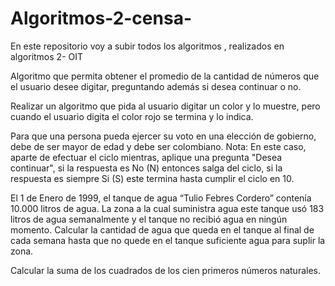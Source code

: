 # Algoritmos-2-censa-
En este repositorio voy a subir  todos los algoritmos , realizados en algoritmos 2- OIT

Algoritmo que permita obtener el promedio de la cantidad de números que el usuario desee digitar, preguntando además si desea continuar o no.

 Realizar un algoritmo que pida al usuario digitar un color y lo muestre, pero cuando el usuario digita el color rojo se termina y lo indica.
 
 Para que una persona pueda ejercer su voto en una elección de gobierno, debe de ser mayor de edad y debe ser colombiano.
	Nota: En este caso, aparte de efectuar el ciclo mientras, aplique una pregunta "Desea 
	continuar", si la respuesta es No (N) entonces salga del ciclo, si la respuesta es siempre Si
	(S) este termina hasta cumplir el ciclo en 10.
 
 El 1 de Enero de 1999, el tanque de agua “Tulio Febres Cordero” contenía 10.000 litros de agua. La zona a la cual suministra agua este tanque usó 183 litros de agua semanalmente y el tanque no recibió agua en ningún momento. Calcular la cantidad de agua que queda en el tanque al final de cada semana hasta que no quede en el tanque suficiente agua para suplir la zona.

 Calcular la suma de los cuadrados de los cien primeros números naturales.
